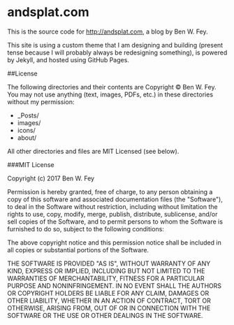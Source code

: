 # andsplat.com
This is the source code for http://andsplat.com, a blog by Ben W. Fey.

This site is using a custom theme that I am designing and building (present tense because I will probably always be redesigning something), is powered by Jekyll, and hosted using GitHub Pages.

##License

The following directories and their contents are Copyright &copy; Ben W. Fey. You may not use anything (text, images, PDFs, etc.) in these directories without my permission:

* _Posts/
* images/
* icons/
* about/

All other directories and files are MIT Licensed (see below).

###MIT License

Copyright (c) 2017 Ben W. Fey

Permission is hereby granted, free of charge, to any person obtaining a copy of this software and associated documentation files (the "Software"), to deal in the Software without restriction, including without limitation the rights to use, copy, modify, merge, publish, distribute, sublicense, and/or sell copies of the Software, and to permit persons to whom the Software is furnished to do so, subject to the following conditions:

The above copyright notice and this permission notice shall be included in all copies or substantial portions of the Software.

THE SOFTWARE IS PROVIDED "AS IS", WITHOUT WARRANTY OF ANY KIND, EXPRESS OR IMPLIED, INCLUDING BUT NOT LIMITED TO THE WARRANTIES OF MERCHANTABILITY, FITNESS FOR A PARTICULAR PURPOSE AND NONINFRINGEMENT. IN NO EVENT SHALL THE AUTHORS OR COPYRIGHT HOLDERS BE LIABLE FOR ANY CLAIM, DAMAGES OR OTHER LIABILITY, WHETHER IN AN ACTION OF CONTRACT, TORT OR OTHERWISE, ARISING FROM, OUT OF OR IN CONNECTION WITH THE SOFTWARE OR THE USE OR OTHER DEALINGS IN THE SOFTWARE.